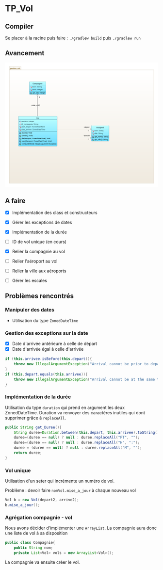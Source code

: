 # TP_Vol

## Compiler

Se placer à la racine puis faire : `./gradlew build` puis `./gradlew run` 

## Avancement

![avancement](UML_avancement.png)

## A faire

- [x] Implémentation des class et constructeurs

- [x] Gérer les exceptions de dates 

- [x] Implémentation de la durée 

- [ ] ID de vol unique (en cours)

- [x] Relier la compagnie au vol 

- [ ] Relier l'aéroport au vol

- [ ] Relier la ville aux aéroports

- [ ] Gérer les escales

## Problèmes rencontrés

### Manipuler des dates

- Utilisation du type `ZonedDateTime`



### Gestion des exceptions sur la date 

- [X] Date d'arrivée antérieure à celle de départ
- [X] Date d'arrivée égal à celle d'arrivée

```java
if (this.arrivee.isBefore(this.depart)){
	throw new IllegalArgumentException("Arrival cannot be prior to departure");
}
if (this.depart.equals(this.arrivee)){
	throw new IllegalArgumentException("Arrival cannot be at the same time as departure");
}
```

### Implémentation de la durée

Utilisation du type `duration` qui prend en argument les deux ZonedDateTime. 
Duration va renvoyer des caractères inutiles qui dont supprimer grâce à `replaceAll`.

```java
public String get_Duree(){ 
	String duree=Duration.between(this.depart, this.arrivee).toString();
	duree=(duree == null) ? null : duree.replaceAll("PT", "");
	duree=(duree == null) ? null : duree.replaceAll("H", ":");
	duree = (duree == null) ? null : duree.replaceAll("M", "");
	return duree;
}
```

### Vol unique 

Utilisation d'un seter qui incrémente un numéro de vol. 

Problème : devoir faire ` nomVol.mise_a_jour ` à chaque nouveau vol
```java
Vol b = new Vol(depart2, arrive2);
b.mise_a_jour();
```

### Agrégation compagnie - vol 

Nous avons décider d'implémenter une `ArrayList`.
La compagnie aura donc une liste de vol à sa disposition 
```java 
public class Compagnie{
	public String nom;
	private List<Vol> vols = new ArrayList<Vol>();
```

La compagnie va ensuite créer le vol.
